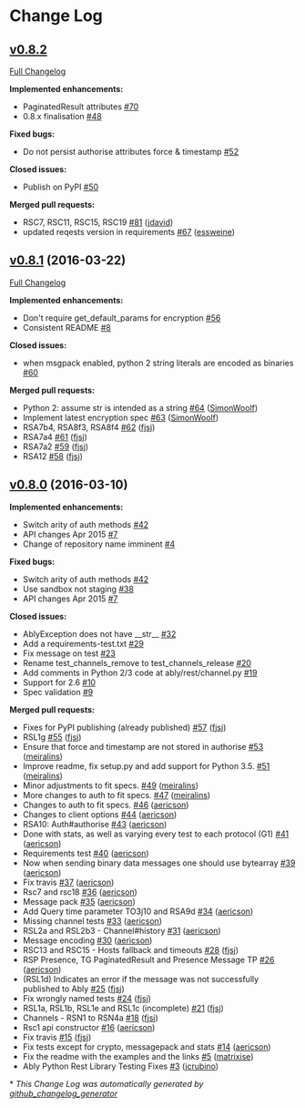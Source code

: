 # Change Log

## [v0.8.2](https://github.com/ably/ably-python/tree/v0.8.2)

[Full Changelog](https://github.com/ably/ably-python/compare/v0.8.1...v0.8.2)

**Implemented enhancements:**

- PaginatedResult attributes [\#70](https://github.com/ably/ably-python/issues/70)
- 0.8.x finalisation [\#48](https://github.com/ably/ably-python/issues/48)

**Fixed bugs:**

- Do not persist authorise attributes force & timestamp  [\#52](https://github.com/ably/ably-python/issues/52)

**Closed issues:**

- Publish on PyPI [\#50](https://github.com/ably/ably-python/issues/50)

**Merged pull requests:**

- RSC7, RSC11, RSC15, RSC19 [\#81](https://github.com/ably/ably-python/pull/81) ([jdavid](https://github.com/jdavid))
- updated reqests version in requirements [\#67](https://github.com/ably/ably-python/pull/67) ([essweine](https://github.com/essweine))

## [v0.8.1](https://github.com/ably/ably-python/tree/v0.8.1) (2016-03-22)
[Full Changelog](https://github.com/ably/ably-python/compare/v0.8.0...v0.8.1)

**Implemented enhancements:**

- Don't require get\_default\_params for encryption [\#56](https://github.com/ably/ably-python/issues/56)
- Consistent README [\#8](https://github.com/ably/ably-python/issues/8)

**Closed issues:**

- when msgpack enabled, python 2 string literals are encoded as binaries [\#60](https://github.com/ably/ably-python/issues/60)

**Merged pull requests:**

- Python 2: assume str is intended as a string [\#64](https://github.com/ably/ably-python/pull/64) ([SimonWoolf](https://github.com/SimonWoolf))
- Implement latest encryption spec [\#63](https://github.com/ably/ably-python/pull/63) ([SimonWoolf](https://github.com/SimonWoolf))
- RSA7b4, RSA8f3, RSA8f4 [\#62](https://github.com/ably/ably-python/pull/62) ([fjsj](https://github.com/fjsj))
- RSA7a4 [\#61](https://github.com/ably/ably-python/pull/61) ([fjsj](https://github.com/fjsj))
- RSA7a2 [\#59](https://github.com/ably/ably-python/pull/59) ([fjsj](https://github.com/fjsj))
- RSA12 [\#58](https://github.com/ably/ably-python/pull/58) ([fjsj](https://github.com/fjsj))

## [v0.8.0](https://github.com/ably/ably-python/tree/v0.8.0) (2016-03-10)
**Implemented enhancements:**

- Switch arity of auth methods [\#42](https://github.com/ably/ably-python/issues/42)
- API changes Apr 2015 [\#7](https://github.com/ably/ably-python/issues/7)
- Change of repository name imminent [\#4](https://github.com/ably/ably-python/issues/4)

**Fixed bugs:**

- Switch arity of auth methods [\#42](https://github.com/ably/ably-python/issues/42)
- Use sandbox not staging [\#38](https://github.com/ably/ably-python/issues/38)
- API changes Apr 2015 [\#7](https://github.com/ably/ably-python/issues/7)

**Closed issues:**

- AblyException does not have \_\_str\_\_ [\#32](https://github.com/ably/ably-python/issues/32)
- Add a requirements-test.txt [\#29](https://github.com/ably/ably-python/issues/29)
- Fix message on test [\#23](https://github.com/ably/ably-python/issues/23)
- Rename test\_channels\_remove to test\_channels\_release [\#20](https://github.com/ably/ably-python/issues/20)
- Add comments in Python 2/3 code at ably/rest/channel.py [\#19](https://github.com/ably/ably-python/issues/19)
- Support for 2.6 [\#10](https://github.com/ably/ably-python/issues/10)
- Spec validation [\#9](https://github.com/ably/ably-python/issues/9)

**Merged pull requests:**

- Fixes for PyPI publishing \(already published\) [\#57](https://github.com/ably/ably-python/pull/57) ([fjsj](https://github.com/fjsj))
- RSL1g [\#55](https://github.com/ably/ably-python/pull/55) ([fjsj](https://github.com/fjsj))
- Ensure that force and timestamp are not stored in authorise [\#53](https://github.com/ably/ably-python/pull/53) ([meiralins](https://github.com/meiralins))
- Improve readme, fix setup.py and add support for Python 3.5. [\#51](https://github.com/ably/ably-python/pull/51) ([meiralins](https://github.com/meiralins))
- Minor adjustments to fit specs. [\#49](https://github.com/ably/ably-python/pull/49) ([meiralins](https://github.com/meiralins))
- More changes to auth to fit specs. [\#47](https://github.com/ably/ably-python/pull/47) ([meiralins](https://github.com/meiralins))
- Changes to auth to fit specs. [\#46](https://github.com/ably/ably-python/pull/46) ([aericson](https://github.com/aericson))
- Changes to client options [\#44](https://github.com/ably/ably-python/pull/44) ([aericson](https://github.com/aericson))
- RSA10: Auth\#authorise [\#43](https://github.com/ably/ably-python/pull/43) ([aericson](https://github.com/aericson))
- Done with stats, as well as varying every test to each protocol \(G1\) [\#41](https://github.com/ably/ably-python/pull/41) ([aericson](https://github.com/aericson))
- Requirements test [\#40](https://github.com/ably/ably-python/pull/40) ([aericson](https://github.com/aericson))
- Now when sending binary data messages one should use bytearray [\#39](https://github.com/ably/ably-python/pull/39) ([aericson](https://github.com/aericson))
- Fix travis [\#37](https://github.com/ably/ably-python/pull/37) ([aericson](https://github.com/aericson))
- Rsc7 and rsc18 [\#36](https://github.com/ably/ably-python/pull/36) ([aericson](https://github.com/aericson))
- Message pack [\#35](https://github.com/ably/ably-python/pull/35) ([aericson](https://github.com/aericson))
- Add Query time parameter TO3j10 and RSA9d [\#34](https://github.com/ably/ably-python/pull/34) ([aericson](https://github.com/aericson))
- Missing channel tests [\#33](https://github.com/ably/ably-python/pull/33) ([aericson](https://github.com/aericson))
- RSL2a and RSL2b3 - Channel\#history [\#31](https://github.com/ably/ably-python/pull/31) ([aericson](https://github.com/aericson))
- Message encoding [\#30](https://github.com/ably/ably-python/pull/30) ([aericson](https://github.com/aericson))
- RSC13 and RSC15 - Hosts fallback and timeouts [\#28](https://github.com/ably/ably-python/pull/28) ([fjsj](https://github.com/fjsj))
- RSP Presence, TG PaginatedResult and Presence Message TP [\#26](https://github.com/ably/ably-python/pull/26) ([aericson](https://github.com/aericson))
- \(RSL1d\) Indicates an error if the message was not successfully published to Ably [\#25](https://github.com/ably/ably-python/pull/25) ([fjsj](https://github.com/fjsj))
- Fix wrongly named tests [\#24](https://github.com/ably/ably-python/pull/24) ([fjsj](https://github.com/fjsj))
- RSL1a, RSL1b, RSL1e and RSL1c \(incomplete\) [\#21](https://github.com/ably/ably-python/pull/21) ([fjsj](https://github.com/fjsj))
- Channels - RSN1 to RSN4a [\#18](https://github.com/ably/ably-python/pull/18) ([fjsj](https://github.com/fjsj))
- Rsc1 api constructor [\#16](https://github.com/ably/ably-python/pull/16) ([aericson](https://github.com/aericson))
- Fix travis [\#15](https://github.com/ably/ably-python/pull/15) ([fjsj](https://github.com/fjsj))
- Fix tests except for crypto, messagepack and stats [\#14](https://github.com/ably/ably-python/pull/14) ([aericson](https://github.com/aericson))
- Fix the readme with the examples and the links [\#5](https://github.com/ably/ably-python/pull/5) ([matrixise](https://github.com/matrixise))
- Ably Python Rest Library Testing Fixes [\#3](https://github.com/ably/ably-python/pull/3) ([jcrubino](https://github.com/jcrubino))



\* *This Change Log was automatically generated by [github_changelog_generator](https://github.com/skywinder/Github-Changelog-Generator)*
